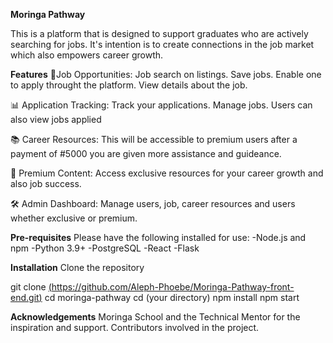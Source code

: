 **Moringa Pathway** 

This is a platform that is designed to support graduates who are actively searching for jobs. It's intention is to create connections in the job market which also empowers career growth.

**Features**
🎯Job Opportunities:
Job search on listings.
Save jobs.
Enable one to apply throught the platform.
View details about the job.

📊 Application Tracking:
Track your applications.
Manage jobs.
Users can also view jobs applied

📚 Career Resources:
This will be accessible to premium users after a payment of #5000 you are given more assistance and guideance.

💎 Premium Content:
Access exclusive resources for your career growth and also job success.

🛠️ Admin Dashboard:
Manage users, job, career resources and users whether exclusive or premium.

**Pre-requisites**
Please have the following installed for use:
-Node.js and npm
-Python 3.9+
-PostgreSQL
-React
-Flask

**Installation**
Clone the repository

git clone [(https://github.com/Aleph-Phoebe/Moringa-Pathway-front-end.git)](https://github.com/Aleph-Phoebe/Moringa-Pathway-front-end.git)
cd moringa-pathway
cd (your directory)
npm install
npm start

**Acknowledgements**
Moringa School and the Technical Mentor for the inspiration and support.
Contributors involved in the project.

